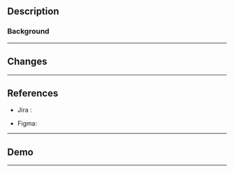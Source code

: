 ## Description
<!-- Summary of what you are working on -->
### Background

---
## Changes
<!-- List of changes -->

---
## References
<!-- Reference of card task -->
- Jira :

- Figma:

---
## Demo
<!-- Insert demo if any visual changes -->

---